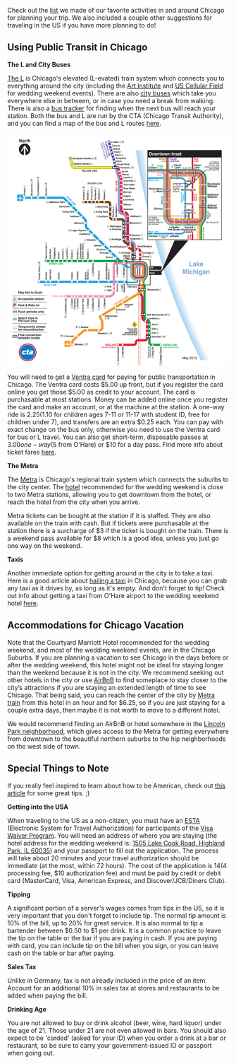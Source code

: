 Check out the [list](http://vacation.for.tobanika.us) we made of our favorite activities in and around Chicago for planning your trip.  We also included a couple other suggestions for traveling in the US if you have more planning to do!

## Using Public Transit in Chicago

**The L and City Buses**

[The L](http://www.transitchicago.com/riding_cta/how_to_guides/ridingthetrain.aspx) is Chicago's elevated (L-evated) train system which connects you to everything around the city (including the [Art Institute](../program?lang=en#art) and [US Cellular Field](../program?lang=en#baseball) for wedding weekend events).  There are also [city buses](http://www.transitchicago.com/riding_cta/how_to_guides/ridingthebus.aspx) which take you everywhere else in between, or in case you need a break from walking. There is also a [bus tracker](http://www.ctabustracker.com/bustime/home.jsp) for finding when the next bus will reach your station. Both the bus and L are run by the CTA (Chicago Transit Authority), and you can find a map of the bus and L routes [here](http://www.transitchicago.com/travel_information/maps/default.aspx?source_quicklinks=1).

![](cta_map.jpg)

You will need to get a [Ventra card](https://www.ventrachicago.com) for paying for public transportation in Chicago. The Ventra card costs $5.00 up front, but if you register the card online you get those $5.00 as credit to your account. The card is purchasable at most stations. Money can be added online once you register the card and make an account, or at the machine at the station. A one-way ride is $2.25 ($1.10 for children ages 7-11 or 11-17 with student ID, free for children under 7), and transfers are an extra $0.25 each. You can pay with exact change on the bus only, otherwise you need to use the Ventra card for bus or L travel. You can also get short-term, disposable passes at $3.00 one-way ($5 from O'Hare) or $10 for a day pass. Find more info about ticket fares [here](http://www.transitchicago.com/fares/).

**The Metra**

The [Metra](https://metrarail.com/metra/en/home.html) is Chicago's regional train system which connects the suburbs to the city center. The [hotel](../hotel?lang=en) recommended for the wedding weekend is close to two Metra stations, allowing you to get downtown from the hotel, or reach the hotel from the city when you arrive.

Metra tickets can be bought at the station if it is staffed. They are also available on the train with cash. But if tickets were purchasable at the station there is a surcharge of $3 if the ticket is bought on the train. There is a weekend pass available for $8 which is a good idea, unless you just go one way on the weekend. 

**Taxis**

Another immediate option for getting around in the city is to take a taxi. Here is a good article about [hailing a taxi](https://www.evernote.com/shard/s34/sh/47750197-96da-44b1-a3ac-a399877e7cdd/2adf3f84ec7d210f) in Chicago, because you can grab any taxi as it drives by, as long as it's empty. And don't forget to tip! Check out info about getting a taxi from O'Hare airport to the wedding weekend hotel [here](../hotel?lang=en#hoteltaxi).


<span id="chicagoaccomodation"></span>
## Accommodations for Chicago Vacation

Note that the Courtyard Marriott Hotel recommended for the wedding weekend, and most of the wedding weekend events, are in the Chicago Suburbs. If you are planning a vacation to see Chicago in the days before or after the wedding weekend, this hotel might not be ideal for staying longer than the weekend because it is not in the city. We recommend seeking out other hotels in the city or use [AirBnB](https://www.airbnb.com/s/Chicago--IL?s_tag=s-NqqC-U) to find someplace to stay closer to the city’s attractions if you are staying an extended length of time to see Chicago. That being said, you can reach the center of the city by [Metra train](https://metrarail.com/metra/en/home.html) from this hotel in an hour and for $6.25, so if you are just staying for a couple extra days, then maybe it is not worth to move to a different hotel.

We would recommend finding an AirBnB or hotel somewhere in the [Lincoln Park neighborhood](https://www.google.com/maps/place/Lincoln+Park,+Chicago,+IL,+USA), which gives access to the Metra for getting everywhere from downtown to the beautiful northern suburbs to the hip neighborhoods on the west side of town.

##  Special Things to Note

If you really feel inspired to learn about how to be American, check out [this article](https://www.tripadvisor.com/Travel-g191-c3541/United-States:Customs.Habits.And.Etiquette.html) for some great tips.  ;)

**Getting into the USA**

When traveling to the US as a non-citizen, you must have an [ESTA](https://esta.cbp.dhs.gov/esta/) (Electronic System for Travel Authorization) for participants of the [Visa Waiver Program](https://www.dhs.gov/visa-waiver-program). You will need an address of where you are staying (the hotel address for the wedding weekend is: [1505 Lake Cook Road, Highland Park, IL 60035](https://www.google.com/maps/place/Courtyard+Chicago+Highland+Park%2FNorthbrook)) and your passport to fill out the application. The process will take about 20 minutes and your travel authorization should be immediate (at the most, within 72 hours). The cost of the application is $14 ($4 processing fee, $10 authorization fee) and must be paid by credit or debit card (MasterCard, Visa, American Express, and Discover/JCB/Diners Club).

**Tipping**

A significant portion of a server's wages comes from tips in the US, so it is very important that you don't forget to include tip. The normal tip amount is 10% of the bill, up to 20% for great service. It is also normal to tip a bartender between $0.50 to $1 per drink. It is a common practice to leave the tip on the table or the bar if you are paying in cash.  If you are paying with card, you can include tip on the bill when you sign, or you can leave cash on the table or bar after paying.

**Sales Tax**

Unlike in Germany, tax is not already included in the price of an item.  Account for an additional 10% in sales tax at stores and restaurants to be added when paying the bill.

**Drinking Age**

You are not allowed to buy or drink alcohol (beer, wine, hard liquor) under the age of 21. Those under 21 are not even allowed in bars. You should also expect to be 'carded' (asked for your ID) when you order a drink at a bar or restaurant, so be sure to carry your government-issued ID or passport when going out.
